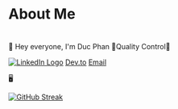 <h1>About Me<h1></h1>
👋 Hey everyone, I'm Duc Phan
🐞Quality Control🐞

[![LinkedIn Logo](https://raw.githubusercontent.com/Gerphan94/Gerphan94/main/Image/linkedin.ico)](https://www.linkedin.com/in/gerphan94)
[Dev.to](https://dev.to/gerphan94)
[Email](ducpn1194@gmail.com)

🖥️


[![GitHub Streak](https://github-readme-streak-stats.herokuapp.com?user=Gerphan94)](https://git.io/streak-stats)
